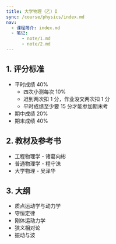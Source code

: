 ```yaml
---
title: 大学物理（乙）I
sync: /course/physics/index.md
nav:
  - 课程简介: index.md
  - 笔记:
      - note/1.md
      - note/2.md
---
```


## 1. 评分标准

- 平时成绩 40%
  - 四次小测每次 10%
  - 迟到两次扣 1 分，作业没交两次扣 1 分
  - 平时成绩至少要 15 分才能参加期末考
- 期中成绩 20%
- 期末成绩 40%

## 2. 教材及参考书

- 工程物理学 - 诸葛向彬
- 普通物理学 - 程守洙
- 大学物理 - 吴泽华

## 3. 大纲

- 质点运动学与动力学
- 守恒定律
- 刚体运动力学
- 狭义相对论
- 振动与波

